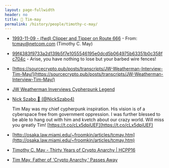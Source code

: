 ```yaml
---
layout: page-fullwidth
header: no
title: 👫 Tim-may
permalink: /history/people/timothy-c-may/
---
```


* [1993-11-09 - (fwd) Clipper and Tipper on Route 666](http://mailing-list-archive.cryptoanarchy.wiki/archive/1993/11/99f4383f9733a2d139b5f7e1055546195e0dcd5b064975b63351b0c358fc704c/) - From: tcmay@netcom.com (Timothy C. May)

* [99f4383f9733a2d139b5f7e1055546195e0dcd5b064975b63351b0c358fc704c](http://mailing-list-archive.cryptoanarchy.wiki/archive/1993/11/99f4383f9733a2d139b5f7e1055546195e0dcd5b064975b63351b0c358fc704c/) - Arise, you have nothing to lose but your barbed wire fences!

* [https://sourcecrypto.pub/posts/transcripts/JW-Weatherman-Interview-Tim-May/](https://sourcecrypto.pub/posts/transcripts/JW-Weatherman-Interview-Tim-May/)

* [JW Weatherman Inverviews Cypherpunk Legend](https://sourcecrypto.pub/posts/transcripts/JW-Weatherman-Interview-Tim-May/)

* [Nick Szabo 🔑 (@NickSzabo4)](https://twitter.com/NickSzabo4/status/1074018110829555713?s=17)

    Tim May was my chief cypherpunk inspiration. His vision is of a cyberspace free from government oppression. I was further blessed to be able to hang out with him and kvetch about our crazy world. Will miss you greatly Tim! [https://t.co/cLx5dpiUEF](https://t.co/cLx5dpiUEF)

* [http://osaka.law.miami.edu/~froomkin/articles/tcmay.htm](http://osaka.law.miami.edu/~froomkin/articles/tcmay.htm)

* [Timothy C. May - Thirty Years of Crypto Anarchy | HCPP16](https://youtu.be/TdmpAy1hI8g)

* [Tim May, Father of 'Crypto Anarchy,' Passes Away](https://www.indybay.org/newsitems/2018/12/23/18819945.php)